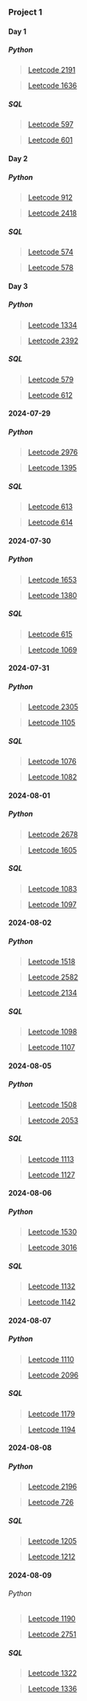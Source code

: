 ### Project 1

#### Day 1
##### Python
> [Leetcode 2191](https://leetcode.com/problems/sort-the-jumbled-numbers/description)

> [Leetcode 1636](https://leetcode.com/problems/sort-array-by-increasing-frequency)

##### SQL
> [Leetcode 597](https://leetcode.com/problems/friend-requests-i-overall-acceptance-rate)

> [Leetcode 601](https://leetcode.com/problems/human-traffic-of-stadium)

#### Day 2
##### Python
> [Leetcode 912](https://leetcode.com/problems/sort-an-array)

> [Leetcode 2418](https://leetcode.com/problems/sort-the-people)

##### SQL
> [Leetcode 574](https://leetcode.com/problems/winning-candidate)

> [Leetcode 578](https://leetcode.com/problems/get-highest-answer-rate-question)

#### Day 3
##### Python
>[Leetcode 1334](https://leetcode.com/problems/find-the-city-with-the-smallest-number-of-neighbors-at-a-threshold-distance)

>[Leetcode 2392](https://leetcode.com/problems/build-a-matrix-with-conditions)

##### SQL
>[Leetcode 579](https://leetcode.com/problems/find-cumulative-salary-of-an-employe)

>[Leetcode 612](https://leetcode.com/problems/shortest-distance-in-a-plane)

#### 2024-07-29

##### Python
>[Leetcode 2976](https://leetcode.com/problems/minimum-cost-to-convert-string-i)

>[Leetcode 1395](https://leetcode.com/problems/count-number-of-teams)

##### SQL
>[Leetcode 613](https://leetcode.com/problems/shortest-distance-in-a-line)

>[Leetcode 614](https://leetcode.com/problems/second-degree-follower)

#### 2024-07-30

##### Python
>[Leetcode 1653](https://leetcode.com/problems/minimum-deletions-to-make-string-balanced)

>[Leetcode 1380](https://leetcode.com/problems/lucky-numbers-in-a-matrix)

##### SQL
>[Leetcode 615](https://leetcode.com/problems/average-salary-departments-vs-company)

>[Leetcode 1069](https://leetcode.com/problems/product-sales-analysis-ii)

#### 2024-07-31

##### Python
>[Leetcode 2305](https://leetcode.com/problems/second-minimum-time-to-reach-destination)

>[Leetcode 1105](https://leetcode.com/problems/filling-bookcase-shelves)

##### SQL
>[Leetcode 1076](https://leetcode.com/problems/project-employees-ii)

>[Leetcode 1082](https://leetcode.com/problems/sales-analysis-i)

#### 2024-08-01

##### Python
>[Leetcode 2678](https://leetcode.com/problems/number-of-senior-citizens)

>[Leetcode 1605](https://leetcode.com/problems/find-valid-matrix-given-row-and-column-sums)

##### SQL
>[Leetcode 1083](https://leetcode.com/problems/sales-analysis-ii)

>[Leetcode 1097](https://leetcode.com/problems/game-play-analysis-v)

#### 2024-08-02

##### Python

>[Leetcode 1518](https://leetcode.com/problems/water-bottles)

>[Leetcode 2582](https://leetcode.com/problems/pass-the-pillow)

>[Leetcode 2134](https://leetcode.com/problems/minimum-swaps-to-group-all-1s-together-ii)

##### SQL

>[Leetcode 1098](https://leetcode.com/problems/unpopular-books/)

>[Leetcode 1107](https://leetcode.com/problems/new-users-daily-count)


#### 2024-08-05

##### Python

>[Leetcode 1508](https://leetcode.com/problems/range-sum-of-sorted-subarray-sums)

>[Leetcode 2053](https://leetcode.com/problems/kth-distinct-string-in-an-array)

##### SQL

>[Leetcode 1113](https://leetcode.com/problems/reported-posts)

>[Leetcode 1127](https://leetcode.com/problems/user-purchase-platform)

#### 2024-08-06

##### Python

> [Leetcode 1530](https://leetcode.com/problems/number-of-good-leaf-nodes-pairs)

> [Leetcode 3016](https://leetcode.com/problems/minimum-number-of-pushes-to-type-word-ii)

##### SQL

>[Leetcode 1132](https://leetcode.com/problems/reported-posts-ii)

>[Leetcode 1142](https://leetcode.com/problems/user-activity-for-the-past-30-days-ii)


#### 2024-08-07

##### Python

>[Leetcode 1110](https://leetcode.com/problems/delete-nodes-and-return-forest)

>[Leetcode 2096](https://leetcode.com/problems/step-by-step-directions-from-a-binary-tree-node-to-another)

##### SQL 

>[Leetcode 1179](https://leetcode.com/problems/reformat-department-table)

>[Leetcode 1194](https://leetcode.com/problems/tournament-winners)

#### 2024-08-08

##### Python

>[Leetcode 2196](https://leetcode.com/problems/create-binary-tree-from-descriptions)

>[Leetcode 726](https://leetcode.com/problems/number-of-atoms)

##### SQL

>[Leetcode 1205](https://leetcode.com/problems/monthly-transactions-ii)

>[Leetcode 1212](https://leetcode.com/problems/team-scores-in-football-tournament)

#### 2024-08-09

###### Python

>[Leetcode 1190](https://leetcode.com/problems/reverse-substrings-between-each-pair-of-parentheses)

>[Leetcode 2751](https://leetcode.com/problems/robot-collisions)

##### SQL

>[Leetcode 1322](https://leetcode.com/problems/ads-performance)

>[Leetcode 1336](https://leetcode.com/problems/number-of-transactions-per-visit)